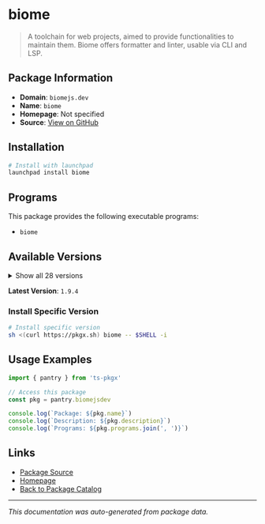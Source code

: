 # biome

> A toolchain for web projects, aimed to provide functionalities to maintain them. Biome offers formatter and linter, usable via CLI and LSP.

## Package Information

- **Domain**: `biomejs.dev`
- **Name**: `biome`
- **Homepage**: Not specified
- **Source**: [View on GitHub](https://github.com/pkgxdev/pantry/tree/main/projects/biomejs.dev/package.yml)

## Installation

```bash
# Install with launchpad
launchpad install biome
```

## Programs

This package provides the following executable programs:

- `biome`

## Available Versions

<details>
<summary>Show all 28 versions</summary>

- `1.9.4`, `1.9.3`, `1.9.2`, `1.9.1`, `1.9.0`
- `1.8.3`, `1.8.2`, `1.8.1`, `1.8.0`, `1.7.3`
- `1.7.2`, `1.7.1`, `1.7.0`, `1.6.4`, `1.6.3`
- `1.6.2`, `1.6.1`, `1.6.0`, `1.5.3`, `1.5.2`
- `1.5.1`, `1.5.0`, `1.4.1`, `1.4.0`, `1.3.3`
- `1.3.1`, `1.3.0`, `1.2.2`

</details>

**Latest Version**: `1.9.4`

### Install Specific Version

```bash
# Install specific version
sh <(curl https://pkgx.sh) biome -- $SHELL -i
```

## Usage Examples

```typescript
import { pantry } from 'ts-pkgx'

// Access this package
const pkg = pantry.biomejsdev

console.log(`Package: ${pkg.name}`)
console.log(`Description: ${pkg.description}`)
console.log(`Programs: ${pkg.programs.join(', ')}`)
```

## Links

- [Package Source](https://github.com/pkgxdev/pantry/tree/main/projects/biomejs.dev/package.yml)
- [Homepage](#)
- [Back to Package Catalog](../package-catalog.md)

---

*This documentation was auto-generated from package data.*
